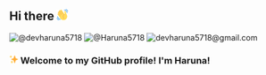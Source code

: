 ## Hi there <img src="https://raw.githubusercontent.com/twitter/twemoji/master/assets/svg/1f44b.svg" alt="👋" width="20"/>
![@devharuna5718](https://img.shields.io/badge/%40devharuna5718-000000?style=flat&logo=x&logoColor=ffffff)
![@Haruna5718](https://img.shields.io/badge/%40Haruna5718-5865fe?style=flat&logo=discord&logoColor=ffffff)
![devharuna5718@gmail.com](https://img.shields.io/badge/devharuna5718%40gmail.com-EA4335?style=flat&logo=Gmail&logoColor=ffffff)

### <img src="https://raw.githubusercontent.com/twitter/twemoji/master/assets/svg/2728.svg" alt="✨" width="16"/> Welcome to my GitHub profile! I'm Haruna!

<!-- ![Top Langs](https://github-readme-stats.vercel.app/api/top-langs/?username=Haruna5718&layout=compact&theme=github_dark) -->

<!--
**Haruna5718/Haruna5718** is a ✨ _special_ ✨ repository because its `README.md` (this file) appears on your GitHub profile.

Here are some ideas to get you started:

- 🔭 I’m currently working on ...
- 🌱 I’m currently learning ...
- 👯 I’m looking to collaborate on ...
- 🤔 I’m looking for help with ...
- 💬 Ask me about ...
- 📫 How to reach me: ...
- 😄 Pronouns: ...
- ⚡ Fun fact: ...
-->

